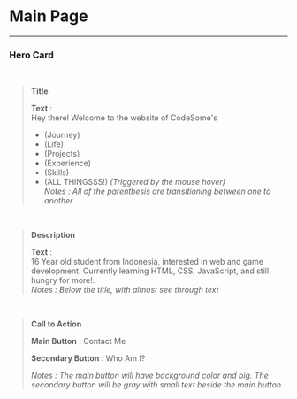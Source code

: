 # Main Page
---
### **Hero Card**

<br>

>**Title**  
>
>**Text** :  
Hey there! Welcome to the website of CodeSome's
>- (Journey)  
>- (Life)  
>- (Projects)  
>- (Experience)  
>- (Skills)  
>- (ALL THINGSSS!) *(Triggered by the mouse hover)*  
>*Notes : All of the parenthesis are transitioning between one to another*

<br>

>**Description**
>
>**Text** :  
16 Year old student from Indonesia, interested in web and game development. Currently learning HTML, CSS, JavaScript, and still hungry for more!.  
>*Notes : Below the title, with almost see through text*

<br>

>**Call to Action**
>
>**Main Button** :  Contact Me
>
>**Secondary Button** :  Who Am I?
>
>*Notes : The main button will have background color and big. The secondary button will be gray with small text beside the main button*


